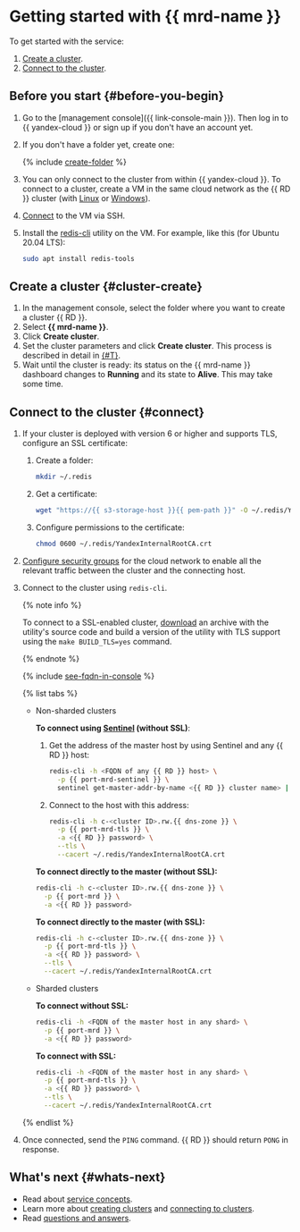 # Getting started with {{ mrd-name }}


To get started with the service:
1. [Create a cluster](#cluster-create).
1. [Connect to the cluster](#connect).

## Before you start {#before-you-begin}

1. Go to the [management console]({{ link-console-main }}). Then log in to {{ yandex-cloud }} or sign up if you don't have an account yet.
1. If you don't have a folder yet, create one:

   {% include [create-folder](../_includes/create-folder.md) %}

1. You can only connect to the cluster from within {{ yandex-cloud }}. To connect to a cluster, create a VM in the same cloud network as the {{ RD }} cluster (with [Linux](../compute/quickstart/quick-create-linux.md) or [Windows](../compute/quickstart/quick-create-windows.md)).
1. [Connect](../compute/operations/vm-connect/ssh.md) to the VM via SSH.
1. Install the [redis-cli](https://redis.io/topics/rediscli) utility on the VM. For example, like this (for Ubuntu 20.04 LTS):

   ```bash
   sudo apt install redis-tools
   ```

## Create a cluster {#cluster-create}

1. In the management console, select the folder where you want to create a cluster {{ RD }}.
1. Select **{{ mrd-name }}**.
1. Click **Create cluster**.
1. Set the cluster parameters and click **Create cluster**. This process is described in detail in [{#T}](operations/cluster-create.md).
1. Wait until the cluster is ready: its status on the {{ mrd-name }} dashboard changes to **Running** and its state to **Alive**. This may take some time.

## Connect to the cluster {#connect}

1. If your cluster is deployed with version 6 or higher and supports TLS, configure an SSL certificate:

   1. Create a folder:

        ```bash
        mkdir ~/.redis
        ```

   1. Get a certificate:

        ```bash
        wget "https://{{ s3-storage-host }}{{ pem-path }}" -O ~/.redis/YandexInternalRootCA.crt
        ```

   1. Configure permissions to the certificate:

        ```bash
        chmod 0600 ~/.redis/YandexInternalRootCA.crt
        ```

1. [Configure security groups](operations/connect/index.md#configuring-security-groups) for the cloud network to enable all the relevant traffic between the cluster and the connecting host.
1. Connect to the cluster using `redis-cli`.

   {% note info %}

   To connect to a SSL-enabled cluster, [download](https://redis.io/download) an archive with the utility's source code and build a version of the utility with TLS support using the `make BUILD_TLS=yes` command.

   {% endnote %}

   {% include [see-fqdn-in-console](../_includes/mdb/see-fqdn-in-console.md) %}

   {% list tabs %}

   - Non-sharded clusters

     **To connect using [Sentinel](https://redis.io/topics/sentinel) (without SSL)**:
     1. Get the address of the master host by using Sentinel and any {{ RD }} host:

        ```bash
        redis-cli -h <FQDN of any {{ RD }} host> \
          -p {{ port-mrd-sentinel }} \
          sentinel get-master-addr-by-name <{{ RD }} cluster name> | head -n 1
        ```

     1. Connect to the host with this address:

        ```bash
        redis-cli -h c-<cluster ID>.rw.{{ dns-zone }} \
          -p {{ port-mrd-tls }} \
          -a <{{ RD }} password> \
          --tls \
          --cacert ~/.redis/YandexInternalRootCA.crt
        ```

     **To connect directly to the master (without SSL):**

     ```bash
     redis-cli -h c-<cluster ID>.rw.{{ dns-zone }} \
       -p {{ port-mrd }} \
       -a <{{ RD }} password>
     ```

     **To connect directly to the master (with SSL):**

     ```bash
     redis-cli -h c-<cluster ID>.rw.{{ dns-zone }} \
       -p {{ port-mrd-tls }} \
       -a <{{ RD }} password> \
       --tls \
       --cacert ~/.redis/YandexInternalRootCA.crt
     ```

   - Sharded clusters

     **To connect without SSL:**

     ```bash
     redis-cli -h <FQDN of the master host in any shard> \
       -p {{ port-mrd }} \
       -a <{{ RD }} password>
     ```

     **To connect with SSL:**

     ```bash
     redis-cli -h <FQDN of the master host in any shard> \
       -p {{ port-mrd-tls }} \
       -a <{{ RD }} password> \
       --tls \
       --cacert ~/.redis/YandexInternalRootCA.crt
     ```

   {% endlist %}

1. Once connected, send the `PING` command. {{ RD }} should return `PONG` in response.

## What's next {#whats-next}

* Read about [service concepts](./concepts/index.md).
* Learn more about [creating clusters](./operations/cluster-create.md) and [connecting to clusters](./operations/connect/index.md).
* Read [questions and answers](./qa/general.md).

